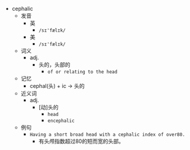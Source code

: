 - cephalic
  - 发音
    - 英
      - `/sɪ'fælɪk/`
    - 美
      - `/sɪ'fælɪk/`
  - 词义
    - adj.
      - 头的，头部的
        - `of or relating to the head `
  - 记忆
    - cephal(头) + ic → 头的
  - 近义词
    - adj.
      - [动]头的
        - `head`
        - `encephalic`
  - 例句
    - `Having a short broad head with a cephalic index of over80.`
      - 有头颅指数超过80的短而宽的头部。

